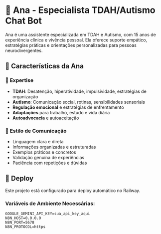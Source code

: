 # 🤖 Ana - Especialista TDAH/Autismo Chat Bot

Ana é uma assistente especializada em TDAH e Autismo, com 15 anos de experiência clínica e vivência pessoal. Ela oferece suporte empático, estratégias práticas e orientações personalizadas para pessoas neurodivergentes.

## 🌟 Características da Ana

### 🧠 **Expertise**
- **TDAH**: Desatenção, hiperatividade, impulsividade, estratégias de organização
- **Autismo**: Comunicação social, rotinas, sensibilidades sensoriais
- **Regulação emocional** e estratégias de enfrentamento
- **Adaptações** para trabalho, estudo e vida diária
- **Autoadvocacia** e autoaceitação

### 💬 **Estilo de Comunicação**
- Linguagem clara e direta
- Informações organizadas e estruturadas
- Exemplos práticos e concretos
- Validação genuína de experiências
- Paciência com repetições e dúvidas

## 🚀 Deploy

Este projeto está configurado para deploy automático no Railway.

### **Variáveis de Ambiente Necessárias:**

```env
GOOGLE_GEMINI_API_KEY=sua_api_key_aqui
N8N_HOST=0.0.0.0
N8N_PORT=5678
N8N_PROTOCOL=https
